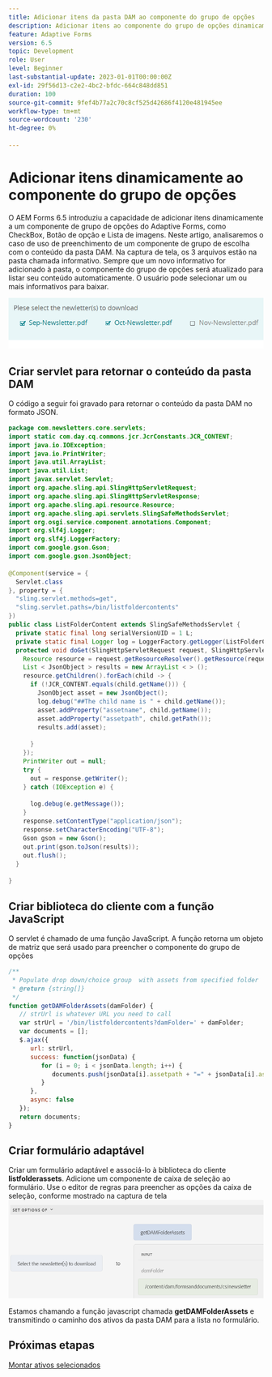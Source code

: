 ```yaml
---
title: Adicionar itens da pasta DAM ao componente do grupo de opções
description: Adicionar itens ao componente do grupo de opções dinamicamente
feature: Adaptive Forms
version: 6.5
topic: Development
role: User
level: Beginner
last-substantial-update: 2023-01-01T00:00:00Z
exl-id: 29f56d13-c2e2-4bc2-bfdc-664c848dd851
duration: 100
source-git-commit: 9fef4b77a2c70c8cf525d42686f4120e481945ee
workflow-type: tm+mt
source-wordcount: '230'
ht-degree: 0%

---
```


# Adicionar itens dinamicamente ao componente do grupo de opções

O AEM Forms 6.5 introduziu a capacidade de adicionar itens dinamicamente a um componente de grupo de opções do Adaptive Forms, como CheckBox, Botão de opção e Lista de imagens. Neste artigo, analisaremos o caso de uso de preenchimento de um componente de grupo de escolha com o conteúdo da pasta DAM. Na captura de tela, os 3 arquivos estão na pasta chamada informativo. Sempre que um novo informativo for adicionado à pasta, o componente do grupo de opções será atualizado para listar seu conteúdo automaticamente. O usuário pode selecionar um ou mais informativos para baixar.

![Editor de regras](assets/newsletters-download.png)

## Criar servlet para retornar o conteúdo da pasta DAM

O código a seguir foi gravado para retornar o conteúdo da pasta DAM no formato JSON.

```java
package com.newsletters.core.servlets;
import static com.day.cq.commons.jcr.JcrConstants.JCR_CONTENT;
import java.io.IOException;
import java.io.PrintWriter;
import java.util.ArrayList;
import java.util.List;
import javax.servlet.Servlet;
import org.apache.sling.api.SlingHttpServletRequest;
import org.apache.sling.api.SlingHttpServletResponse;
import org.apache.sling.api.resource.Resource;
import org.apache.sling.api.servlets.SlingSafeMethodsServlet;
import org.osgi.service.component.annotations.Component;
import org.slf4j.Logger;
import org.slf4j.LoggerFactory;
import com.google.gson.Gson;
import com.google.gson.JsonObject;

@Component(service = {
  Servlet.class
}, property = {
  "sling.servlet.methods=get",
  "sling.servlet.paths=/bin/listfoldercontents"
})
public class ListFolderContent extends SlingSafeMethodsServlet {
  private static final long serialVersionUID = 1 L;
  private static final Logger log = LoggerFactory.getLogger(ListFolderContent.class);
  protected void doGet(SlingHttpServletRequest request, SlingHttpServletResponse response) {
    Resource resource = request.getResourceResolver().getResource(request.getParameter("damFolder"));
    List < JsonObject > results = new ArrayList < > ();
    resource.getChildren().forEach(child -> {
      if (!JCR_CONTENT.equals(child.getName())) {
        JsonObject asset = new JsonObject();
        log.debug("##The child name is " + child.getName());
        asset.addProperty("assetname", child.getName());
        asset.addProperty("assetpath", child.getPath());
        results.add(asset);

      }
    });
    PrintWriter out = null;
    try {
      out = response.getWriter();
    } catch (IOException e) {

      log.debug(e.getMessage());
    }
    response.setContentType("application/json");
    response.setCharacterEncoding("UTF-8");
    Gson gson = new Gson();
    out.print(gson.toJson(results));
    out.flush();
  }

}
```

## Criar biblioteca do cliente com a função JavaScript

O servlet é chamado de uma função JavaScript. A função retorna um objeto de matriz que será usado para preencher o componente do grupo de opções

```javascript
/**
 * Populate drop down/choice group  with assets from specified folder
 * @return {string[]} 
 */
function getDAMFolderAssets(damFolder) {
   // strUrl is whatever URL you need to call
   var strUrl = '/bin/listfoldercontents?damFolder=' + damFolder;
   var documents = [];
   $.ajax({
      url: strUrl,
      success: function(jsonData) {
         for (i = 0; i < jsonData.length; i++) {
            documents.push(jsonData[i].assetpath + "=" + jsonData[i].assetname);
         }
      },
      async: false
   });
   return documents;
}
```

## Criar formulário adaptável

Criar um formulário adaptável e associá-lo à biblioteca do cliente **listfolderassets**. Adicione um componente de caixa de seleção ao formulário. Use o editor de regras para preencher as opções da caixa de seleção, conforme mostrado na captura de tela
![set- options](assets/set-options-newsletter.png)

Estamos chamando a função javascript chamada **getDAMFolderAssets** e transmitindo o caminho dos ativos da pasta DAM para a lista no formulário.

## Próximas etapas

[Montar ativos selecionados](./assemble-selected-newsletters.md)
